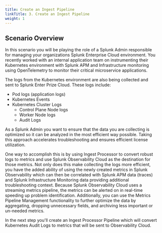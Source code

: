 ```yaml
---
title: Create an Ingest Pipeline
linkTitle: 3. Create an Ingest Pipeline
weight: 1
---
```


## Scenario Overview

In this scenario you will be playing the role of a Splunk Admin responsible for managing your organizations Splunk Enterprise Cloud environment. You recently worked with an internal application team on instrumenting their Kubernetes environment with Splunk APM and Infrastructure monitoring using OpenTelemetry to monitor their critical microservice applications.

The logs from the Kubernetes environment are also being collected and sent to Splunk Enter Prize Cloud. These logs include:

* Pod logs (application logs)
* Kubernetes Events
* Kubernetes Cluster Logs
    * Control Plane Node logs
    * Worker Node logs
    * Audit Logs

As a Splunk Admin you want to ensure that the data you are collecting is optimized so it can be analyzed in the most efficient way possible. Taking this approach accelerates troubleshooting and ensures efficient license utilization.

One way to accomplish this is by using Ingest Processor to convert robust logs to metrics and use Splunk Observability Cloud as the destination for those metrics. Not only does this make collecting the logs more efficient, you have the added ability of using the newly created metrics in Splunk Observability which can then be correlated with Splunk APM data (traces) and Splunk Infrastructure Monitoring data providing additional troubleshooting context. Because Splunk Observability Cloud uses a streaming metrics pipeline, the metrics can be alerted on in real-time speeding up problem identification. Additionally, you can use the Metrics Pipeline Management functionality to further optimize the data by aggregating, dropping unnecessary fields, and archiving less important or un-needed metrics.

In the next step you'll create an Ingest Processor Pipeline which will convert Kubernetes Audit Logs to metrics that will be sent to Observability Cloud.
